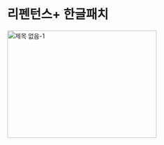# 리펜턴스+ 한글패치
[<img width="342" height="245" alt="제목 없음-1" src="https://github.com/user-attachments/assets/2e4930ed-4a67-4bff-a96a-01468d80f14f" />](https://github.com/sawalk/Repentance-Plus-Korean/issues)
